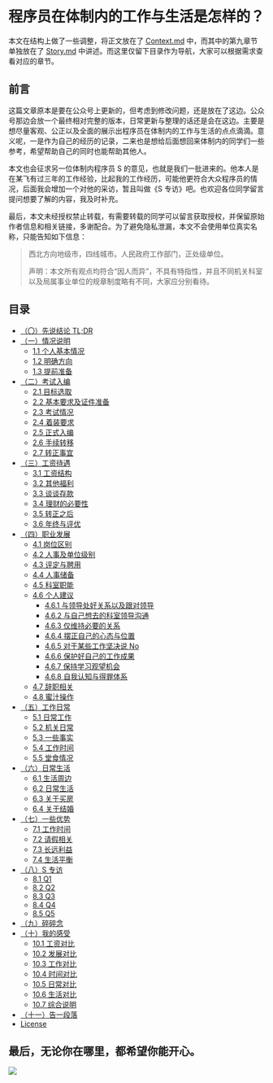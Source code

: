 # **程序员在体制内的工作与生活是怎样的？**



本文在结构上做了一些调整，将正文放在了 [Context.md](Context.md) 中，而其中的第九章节单独放在了 [Story.md](Story.md) 中讲述。而这里仅留下目录作为导航，大家可以根据需求查看对应的章节。

## 前言

这篇文章原本是要在公众号上更新的，但考虑到修改问题，还是放在了这边。公众号那边会放一个最终相对完整的版本，日常更新与整理的话还是会在这边。主要是想尽量客观、公正以及全面的展示出程序员在体制内的工作与生活的点点滴滴。意义呢，一是作为自己的经历的记录，二来也是想给后面想回来体制内的同学们一些参考，希望帮助自己的同时也能帮助其他人。

本文也会征求另一位体制内程序员 S 的意见，也就是我们一批进来的。他本人是在某飞有过三年的工作经验，比起我的工作经历，可能他更符合大众程序员的情况，后面我会增加一个对他的采访，暂且叫做《S 专访》吧。也欢迎各位同学留言提问想要了解的内容，我及时补充。

最后，本文未经授权禁止转载，有需要转载的同学可以留言获取授权，并保留原始作者信息和相关链接，多谢配合。为了避免隐私泄漏，本文不会使用单位真实名称，只能告知如下信息：

> 西北方向地级市，四线城市。人民政府工作部门，正处级单位。
>
> 声明：本文所有观点均符合“因人而异”，不具有特指性，并且不同机关科室以及局属事业单位的规章制度略有不同，大家应分别看待。

## 目录

- [（〇）先说结论 TL;DR](Context.md#〇-先说结论-tldr)
- [（一）情况说明](Context.md#一情况说明)
  - [1.1 个人基本情况](Context.md#11-个人基本情况)
  - [1.2 明确方向](Context.md#12-明确方向)
  - [1.3 提前准备](Context.md#13-提前准备)
- [（二）考试入编](Context.md#二考试入编)
  - [2.1 目标选取](Context.md#21-目标选取)
  - [2.2 基本要求及证件准备](Context.md#22-基本要求及证件准备)
  - [2.3 考试情况](Context.md#23-考试情况)
  - [2.4 着装要求](Context.md#24-着装要求)
  - [2.5 正式入编](Context.md#25-正式入编)
  - [2.6 手续转移](Context.md#26-手续转移)
  - [2.7 转正事宜](Context.md#27-转正事宜)
- [（三）工资待遇](Context.md#三工资待遇)
  - [3.1 工资结构](Context.md#31-工资结构)
  - [3.2 其他福利](Context.md#32-其他福利)
  - [3.3 谈谈存款](Context.md#33-谈谈存款)
  - [3.4 理财的必要性](Context.md#34-理财的必要性)
  - [3.5 转正之后](Context.md#35-转正之后)
  - [3.6 年终与评优](Context.md#36-年终与评优)
- [（四）职业发展](Context.md#四职业发展)
  - [4.1 岗位区别](Context.md#41-岗位区别)
  - [4.2 人事及单位级别](Context.md#42-人事及单位级别)
  - [4.3 评定与聘用](Context.md#43-评定与聘用)
  - [4.4 人事储备](Context.md#44-人事储备)
  - [4.5 科室职能](Context.md#45-科室职能)
  - [4.6 个人建议](Context.md#46-个人建议)
    - [4.6.1 与领导处好关系以及跟对领导](Context.md#461-与领导处好关系以及跟对领导)
    - [4.6.2 与自己想去的科室领导沟通](Context.md#462-与自己想去的科室领导沟通)
    - [4.6.3 仅维持必要的关系](Context.md#463-仅维持必要的关系)
    - [4.6.4 摆正自己的心态与位置](Context.md#464-摆正自己的心态与位置)
    - [4.6.5 对于某些工作坚决说 No](Context.md#465-对于某些工作坚决说-No)
    - [4.6.6 保护好自己的工作成果](Context.md#466-保护好自己的工作成果)
    - [4.6.7 保持学习观望机会](Context.md#467-保持学习观望机会)
    - [4.6.8 自我认知与得罪体系](Context.md#468-自我认知与得罪体系)
  - [4.7 辞职相关](Context.md#47-辞职相关)
  - [4.8 蜜汁操作](Context.md#48-蜜汁操作)
- [（五）工作日常](Context.md#五工作日常)
  - [5.1 日常工作](Context.md#51-日常工作)
  - [5.2 机关日常](Context.md#52-机关日常)
  - [5.3 一些事实](Context.md#53-一些事实)
  - [5.4 工作时间](Context.md#54-工作时间)
  - [5.5 堂食情况](Context.md#55-堂食情况)
- [（六）日常生活](Context.md#六日常生活)
  - [6.1 生活周边](Context.md#61-生活周边)
  - [6.2 日常生活](Context.md#62-日常生活)
  - [6.3 关于买房](Context.md#63-关于买房)
  - [6.4 关于结婚](Context.md#64-关于结婚)
- [（七）一些优势](Context.md#七一些优势)
  - [7.1 工作时间](Context.md#71-工作时间)
  - [7.2 请假相关](Context.md#72-请假相关)
  - [7.3 长远利益](Context.md#73-长远利益)
  - [7.4 生活平衡](Context.md#74-生活平衡)
- [（八）S 专访](Context.md#八S-专访)
  - [8.1 Q1](Context.md#81-q1)
  - [8.2 Q2](Context.md#82-q2)
  - [8.3 Q3](Context.md#83-q3)
  - [8.4 Q4](Context.md#84-q4)
  - [8.5 Q5](Context.md#85-q5)
- [（九）碎碎念](Story.md#九碎碎念)
- [（十）我的感受](Context.md#十我的感受)
    - [10.1 工资对比](Context.md#101-工资对比)
    - [10.2 发展对比](Context.md#102-发展对比)
    - [10.3 工作对比](Context.md#103-工作对比)
    - [10.4 时间对比](Context.md#104-时间对比)
    - [10.5 日常对比](Context.md#105-日常对比)
    - [10.6 生活对比](Context.md#106-生活对比)
    - [10.7 综合说明](Context.md#107-综合说明)
- [（十一）告一段落](Context.md#十一告一段落)
- [License](Context.md#License)



## 最后，无论你在哪里，都希望你能开心。

![](https://cdn.jsdelivr.net/gh/i0Ek3/apichost@main/WOA/sun.7avl6lrg3rwg.jpg)
